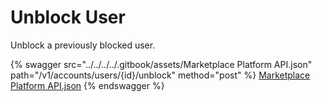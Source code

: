 # Unblock User

Unblock a previously blocked user.

{% swagger src="../../../../.gitbook/assets/Marketplace Platform API.json" path="/v1/accounts/users/{id}/unblock" method="post" %}
[Marketplace Platform API.json](<../../../../.gitbook/assets/Marketplace Platform API.json>)
{% endswagger %}
